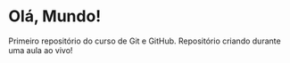# Olá, Mundo!
 Primeiro repositório do curso de Git e GitHub.
 Repositório criando durante uma aula ao vivo!
